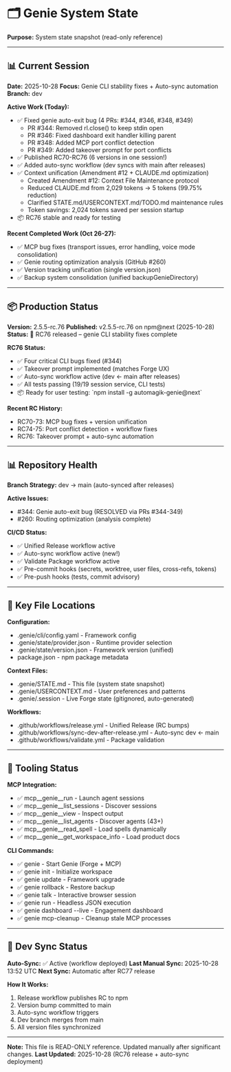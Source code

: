<!--
Triad Validation Metadata
last_updated: !`date -u +"%Y-%m-%dT%H:%M:%SZ"`
last_commit: !`git log -1 --format=%h`
last_version: 2.5.5-rc.76
validation_commands:
  version_exists: test -f package.json && jq -e .version package.json >/dev/null
  state_updated_recently: test $(git log --oneline .genie/STATE.md..HEAD 2>/dev/null | wc -l) -lt 5
  has_version_line: grep -q "Version:" .genie/STATE.md
-->

# 🗂️ Genie System State
**Purpose:** System state snapshot (read-only reference)

---

## 📊 Current Session

**Date:** 2025-10-28
**Focus:** Genie CLI stability fixes + Auto-sync automation
**Branch:** dev

**Active Work (Today):**
- ✅ Fixed genie auto-exit bug (4 PRs: #344, #346, #348, #349)
  - PR #344: Removed rl.close() to keep stdin open
  - PR #346: Fixed dashboard exit handler killing parent
  - PR #348: Added MCP port conflict detection
  - PR #349: Added takeover prompt for port conflicts
- ✅ Published RC70-RC76 (6 versions in one session!)
- ✅ Added auto-sync workflow (dev syncs with main after releases)
- ✅ Context unification (Amendment #12 + CLAUDE.md optimization)
  - Created Amendment #12: Context File Maintenance protocol
  - Reduced CLAUDE.md from 2,029 tokens → 5 tokens (99.75% reduction)
  - Clarified STATE.md/USERCONTEXT.md/TODO.md maintenance rules
  - Token savings: 2,024 tokens saved per session startup
- 📦 RC76 stable and ready for testing

**Recent Completed Work (Oct 26-27):**
- ✅ MCP bug fixes (transport issues, error handling, voice mode consolidation)
- ✅ Genie routing optimization analysis (GitHub #260)
- ✅ Version tracking unification (single version.json)
- ✅ Backup system consolidation (unified backupGenieDirectory)

---

## 📦 Production Status

**Version:** 2.5.5-rc.76
**Published:** v2.5.5-rc.76 on npm@next (2025-10-28)
**Status:** 🎉 RC76 released – genie CLI stability fixes complete

**RC76 Status:**
- ✅ Four critical CLI bugs fixed (#344)
- ✅ Takeover prompt implemented (matches Forge UX)
- ✅ Auto-sync workflow active (dev ← main after releases)
- ✅ All tests passing (19/19 session service, CLI tests)
- 📦 Ready for user testing: \`npm install -g automagik-genie@next\`

**Recent RC History:**
- RC70-73: MCP bug fixes + version unification
- RC74-75: Port conflict detection + workflow fixes
- RC76: Takeover prompt + auto-sync automation

---

## 📊 Repository Health

**Branch Strategy:** dev → main (auto-synced after releases)

**Active Issues:**
- #344: Genie auto-exit bug (RESOLVED via PRs #344-349)
- #260: Routing optimization (analysis complete)

**CI/CD Status:**
- ✅ Unified Release workflow active
- ✅ Auto-sync workflow active (new!)
- ✅ Validate Package workflow active
- ✅ Pre-commit hooks (secrets, worktree, user files, cross-refs, tokens)
- ✅ Pre-push hooks (tests, commit advisory)

---

## 📁 Key File Locations

**Configuration:**
- .genie/cli/config.yaml - Framework config
- .genie/state/provider.json - Runtime provider selection
- .genie/state/version.json - Framework version (unified)
- package.json - npm package metadata

**Context Files:**
- .genie/STATE.md - This file (system state snapshot)
- .genie/USERCONTEXT.md - User preferences and patterns
- .genie/.session - Live Forge state (gitignored, auto-generated)

**Workflows:**
- .github/workflows/release.yml - Unified Release (RC bumps)
- .github/workflows/sync-dev-after-release.yml - Auto-sync dev ← main
- .github/workflows/validate.yml - Package validation

---

## 🧰 Tooling Status

**MCP Integration:**
- ✅ mcp__genie__run - Launch agent sessions
- ✅ mcp__genie__list_sessions - Discover sessions
- ✅ mcp__genie__view - Inspect output
- ✅ mcp__genie__list_agents - Discover agents (43+)
- ✅ mcp__genie__read_spell - Load spells dynamically
- ✅ mcp__genie__get_workspace_info - Load product docs

**CLI Commands:**
- ✅ genie - Start Genie (Forge + MCP)
- ✅ genie init - Initialize workspace
- ✅ genie update - Framework upgrade
- ✅ genie rollback - Restore backup
- ✅ genie talk <agent> - Interactive browser session
- ✅ genie run <agent> <prompt> - Headless JSON execution
- ✅ genie dashboard --live - Engagement dashboard
- ✅ genie mcp-cleanup - Cleanup stale MCP processes

---

## 🔄 Dev Sync Status

**Auto-Sync:** ✅ Active (workflow deployed)
**Last Manual Sync:** 2025-10-28 13:52 UTC
**Next Sync:** Automatic after RC77 release

**How It Works:**
1. Release workflow publishes RC to npm
2. Version bump committed to main
3. Auto-sync workflow triggers
4. Dev branch merges from main
5. All version files synchronized

---

**Note:** This file is READ-ONLY reference. Updated manually after significant changes.
**Last Updated:** 2025-10-28 (RC76 release + auto-sync deployment)
